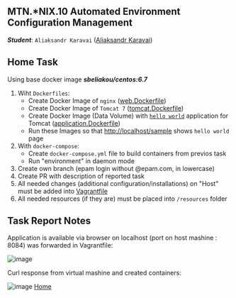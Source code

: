 <a name="anch_2"></a>MTN.*NIX.10 Automated Environment Configuration Management
---


***Student***: ```Aliaksandr Karavai``` ([Aliaksandr Karavai](https://upsa.epam.com/workload/employeeView.do?employeeId=4060741400038663763#emplTab=general))

Home Task
---

Using base docker image ***sbeliakou/centos:6.7***

1. Wiht ```Dockerfiles```:
    - Create Docker Image of ```nginx``` ([web.Dockerfile](/web.Dockerfile))
    - Create Docker Image of ```Tomcat 7``` ([tomcat.Dockerfile](/tomcat.Dockerfile))
    - Create Docker Image (Data Volume) with [```hello world```](https://tomcat.apache.org/tomcat-7.0-doc/appdev/sample/sample.war) application for Tomcat ([application.Dockerfile](application.Dockerfile))
    - Run these Images so that [http://localhost/sample](#anch_1) shows ```hello world``` page
2. With ```docker-compose```:
    - Create ```docker-compose.yml``` file to build containers from previos task
    - Run "environment" in daemon mode
3. Create own branch (epam login without @epam.com, in lowercase)
4. Create PR with description of reported task
5. All needed changes (additional configuration/installations) on "Host" must be added into [Vagrantfile](/Vagrantfile)
6. All needed resources (if they are) must be placed into ```/resources``` folder

Task Report Notes
---

Application is available via browser on localhost  (port on host mashine : 8084) was forwarded in Vagrantfile:
<a name="anch_1"></a>

![image](https://github.com/MNTLab/cm-docker/blob/aliaksandr_karavai/resources/worked.png "Figure 1. Running application")

Curl response from virtual mashine and created containers:

![image](https://github.com/MNTLab/cm-docker/blob/aliaksandr_karavai/resources/docker_run.png "Figure 2. CURL response")
[Home](#anch_2)
